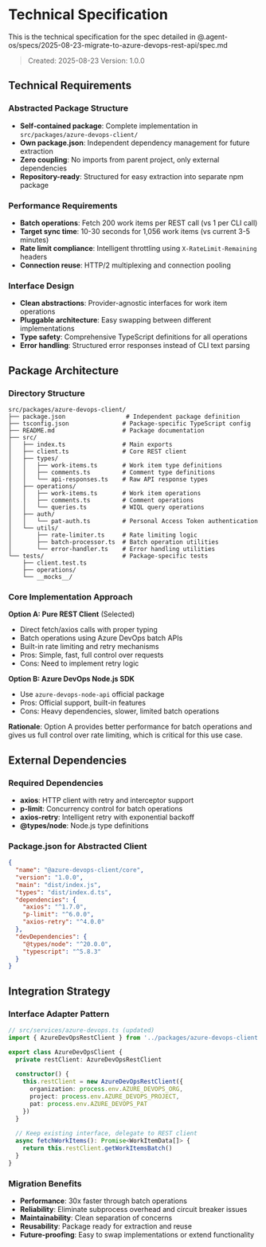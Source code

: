 # Technical Specification

This is the technical specification for the spec detailed in @.agent-os/specs/2025-08-23-migrate-to-azure-devops-rest-api/spec.md

> Created: 2025-08-23
> Version: 1.0.0

## Technical Requirements

### Abstracted Package Structure
- **Self-contained package**: Complete implementation in `src/packages/azure-devops-client/`
- **Own package.json**: Independent dependency management for future extraction
- **Zero coupling**: No imports from parent project, only external dependencies
- **Repository-ready**: Structured for easy extraction into separate npm package

### Performance Requirements  
- **Batch operations**: Fetch 200 work items per REST call (vs 1 per CLI call)
- **Target sync time**: 10-30 seconds for 1,056 work items (vs current 3-5 minutes)
- **Rate limit compliance**: Intelligent throttling using `X-RateLimit-Remaining` headers
- **Connection reuse**: HTTP/2 multiplexing and connection pooling

### Interface Design
- **Clean abstractions**: Provider-agnostic interfaces for work item operations
- **Pluggable architecture**: Easy swapping between different implementations
- **Type safety**: Comprehensive TypeScript definitions for all operations
- **Error handling**: Structured error responses instead of CLI text parsing

## Package Architecture

### Directory Structure
```
src/packages/azure-devops-client/
├── package.json                 # Independent package definition
├── tsconfig.json               # Package-specific TypeScript config
├── README.md                   # Package documentation
├── src/
│   ├── index.ts                # Main exports
│   ├── client.ts               # Core REST client
│   ├── types/
│   │   ├── work-items.ts       # Work item type definitions
│   │   ├── comments.ts         # Comment type definitions
│   │   └── api-responses.ts    # Raw API response types
│   ├── operations/
│   │   ├── work-items.ts       # Work item operations
│   │   ├── comments.ts         # Comment operations
│   │   └── queries.ts          # WIQL query operations
│   ├── auth/
│   │   └── pat-auth.ts         # Personal Access Token authentication
│   └── utils/
│       ├── rate-limiter.ts     # Rate limiting logic
│       ├── batch-processor.ts  # Batch operation utilities
│       └── error-handler.ts    # Error handling utilities
└── tests/                      # Package-specific tests
    ├── client.test.ts
    ├── operations/
    └── __mocks__/
```

### Core Implementation Approach

**Option A: Pure REST Client** (Selected)
- Direct fetch/axios calls with proper typing
- Batch operations using Azure DevOps batch APIs
- Built-in rate limiting and retry mechanisms
- Pros: Simple, fast, full control over requests
- Cons: Need to implement retry logic

**Option B: Azure DevOps Node.js SDK**
- Use `azure-devops-node-api` official package
- Pros: Official support, built-in features
- Cons: Heavy dependencies, slower, limited batch operations

**Rationale**: Option A provides better performance for batch operations and gives us full control over rate limiting, which is critical for this use case.

## External Dependencies

### Required Dependencies
- **axios**: HTTP client with retry and interceptor support
- **p-limit**: Concurrency control for batch operations  
- **axios-retry**: Intelligent retry with exponential backoff
- **@types/node**: Node.js type definitions

### Package.json for Abstracted Client
```json
{
  "name": "@azure-devops-client/core",
  "version": "1.0.0",
  "main": "dist/index.js",
  "types": "dist/index.d.ts",
  "dependencies": {
    "axios": "^1.7.0",
    "p-limit": "^6.0.0", 
    "axios-retry": "^4.0.0"
  },
  "devDependencies": {
    "@types/node": "^20.0.0",
    "typescript": "^5.8.3"
  }
}
```

## Integration Strategy

### Interface Adapter Pattern
```typescript
// src/services/azure-devops.ts (updated)
import { AzureDevOpsRestClient } from '../packages/azure-devops-client'

export class AzureDevOpsClient {
  private restClient: AzureDevOpsRestClient
  
  constructor() {
    this.restClient = new AzureDevOpsRestClient({
      organization: process.env.AZURE_DEVOPS_ORG,
      project: process.env.AZURE_DEVOPS_PROJECT,
      pat: process.env.AZURE_DEVOPS_PAT
    })
  }
  
  // Keep existing interface, delegate to REST client
  async fetchWorkItems(): Promise<WorkItemData[]> {
    return this.restClient.getWorkItemsBatch()
  }
}
```

### Migration Benefits
- **Performance**: 30x faster through batch operations
- **Reliability**: Eliminate subprocess overhead and circuit breaker issues  
- **Maintainability**: Clean separation of concerns
- **Reusability**: Package ready for extraction and reuse
- **Future-proofing**: Easy to swap implementations or extend functionality